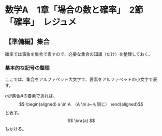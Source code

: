 # 数学A　1章「場合の数と確率」　2節「確率」　レジュメ


## 【準備編】集合

確率では事象を集合で表すので、必要な集合の知識（だけ）を整理しておく。

### 基本的な記号の整理

ここでは、集合をアルファベット大文字で、要素をアルファベットの小文字で表す。

$a$が集合$A$の要素であれば、
$$ 
\begin{aligned} 
a \in A　（A \ni a~も同じ）
\end{aligned}$$
と表す。
$$ \bra{a} $$もかける。
